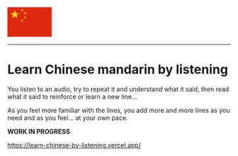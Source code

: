 
<img src="./public/flag-400.png" width="100" alt="Description of the image" />

---
# Learn Chinese mandarin by listening
You listen to an audio, try to repeat it and understand what it said, then read what it said to reinforce or learn a new line...

As you feel more familiar with the lines, you add more and more lines as you need and as you feel... at your own pace.


**WORK IN PROGRESS**

https://learn-chinese-by-listening.vercel.app/